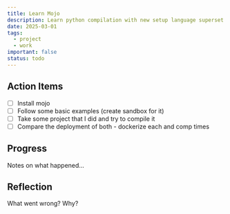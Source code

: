 ```yaml
---
title: Learn Mojo
description: Learn python compilation with new setup language superset.
date: 2025-03-01
tags:
  - project
  - work
important: false
status: todo
---
```


## Action Items

- [ ] Install mojo 
- [ ] Follow some basic examples (create sandbox for it) 
- [ ] Take some project that I did and try to compile it 
- [ ] Compare the deployment of both - dockerize each and comp times 

## Progress

Notes on what happened...

## Reflection

What went wrong? Why?
